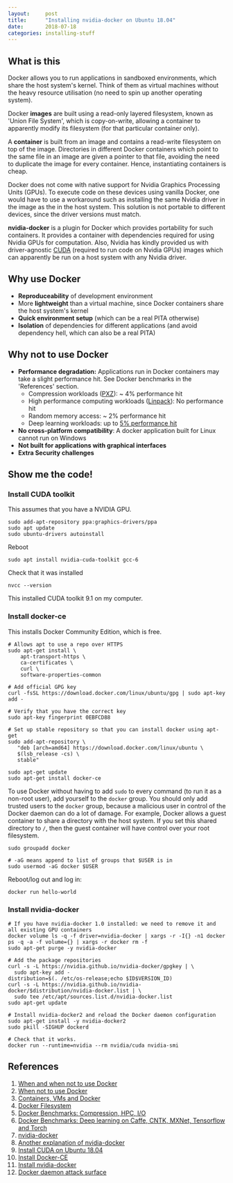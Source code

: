 ```yaml
---
layout:		post
title: 		"Installing nvidia-docker on Ubuntu 18.04"
date: 		2018-07-18
categories:	installing-stuff
---
```


## What is this
Docker allows you to run applications in sandboxed environments, which share the host system's kernel. Think of them as virtual machines without the heavy resource utilisation (no need to spin up another operating system).

Docker <b>images</b> are built using a read-only layered filesystem, known as 'Union File System', which is copy-on-write, allowing a container to apparently modify its filesystem (for that particular container only). 

A <b>container</b> is built from an image and contains a read-write filesystem on top of the image. Directories in different Docker containers which point to the same file in an image are given a pointer to that file, avoiding the need to duplicate the image for every container. Hence, instantiating containers is cheap. 

Docker does not come with native support for Nvidia Graphics Processing Units (GPUs). To execute code on these devices using vanilla Docker, one would have to use a workaround such as installing the same Nvidia driver in the image as the in the host system. This solution is not portable to different devices, since the driver versions must match.

<b>nvidia-docker</b> is a plugin for Docker which provides portability for such containers. It provides a container with dependencies required for using Nvidia GPUs for computation. Also, Nvidia has kindly provided us with driver-agnostic <a href="https://en.wikipedia.org/wiki/CUDA">CUDA</a> (required to run code on Nvidia GPUs) images which can apparently be run on a host system with any Nvidia driver. 

## Why use Docker
* <b>Reproduceability</b> of development environment
* More <b>lightweight</b> than a virtual machine, since Docker containers share the host system's kernel
* <b>Quick environment setup</b> (which can be a real PITA otherwise)
* <b>Isolation</b> of dependencies for different applications (and avoid dependency hell, which can also be a real PITA)

## Why not to use Docker
* <b>Performance degradation:</b> Applications run in Docker containers may take a slight performance hit. See Docker benchmarks in the 'References' section. 
  * Compression workloads (<a href="https://jnovy.fedorapeople.org/pxz/">PXZ</a>): ~ 4% performance hit
  * High performance computing workloads (<a href="https://en.wikipedia.org/wiki/LINPACK_benchmarks">Linpack</a>): No performance hit
  * Random memory access: ~ 2% performance hit
  * Deep learning workloads: up to <a href="https://arxiv.org/pdf/1711.03386.pdf">5% performance hit</a>
* <b>No cross-platform compatibility</b>: A docker application built for Linux cannot run on Windows
* <b>Not built for applications with graphical interfaces</b>
* <b>Extra Security challenges</b>

## Show me the code!
### Install CUDA toolkit
This assumes that you have a NVIDIA GPU.
~~~ shell
sudo add-apt-repository ppa:graphics-drivers/ppa
sudo apt update
sudo ubuntu-drivers autoinstall
~~~

Reboot
~~~ shell
sudo apt install nvidia-cuda-toolkit gcc-6
~~~

Check that it was installed
~~~ shell
nvcc --version
~~~

This installed CUDA toolkit 9.1 on my computer. 

### Install docker-ce
This installs Docker Community Edition, which is free.

~~~ shell
# Allows apt to use a repo over HTTPS
sudo apt-get install \
    apt-transport-https \
    ca-certificates \
    curl \
    software-properties-common

# Add official GPG key
curl -fsSL https://download.docker.com/linux/ubuntu/gpg | sudo apt-key add -

# Verify that you have the correct key
sudo apt-key fingerprint 0EBFCD88

# Set up stable repository so that you can install docker using apt-get
sudo add-apt-repository \
   "deb [arch=amd64] https://download.docker.com/linux/ubuntu \
   $(lsb_release -cs) \
   stable"

sudo apt-get update
sudo apt-get install docker-ce
~~~

To use Docker without having to add `sudo` to every command (to run it as a non-root user), add yourself to the `docker` group. You should only add trusted users to the `docker` group, because a malicious user in control of the Docker daemon can do a lot of damage. For example, Docker allows a guest container to share a directory with the host system. If you set this shared directory to `/`, then the guest container will have control over your root filesystem.

~~~ shell
sudo groupadd docker

# -aG means append to list of groups that $USER is in
sudo usermod -aG docker $USER
~~~

Reboot/log out and log in:
~~~ shell
docker run hello-world
~~~

### Install nvidia-docker
~~~ shell
# If you have nvidia-docker 1.0 installed: we need to remove it and all existing GPU containers
docker volume ls -q -f driver=nvidia-docker | xargs -r -I{} -n1 docker ps -q -a -f volume={} | xargs -r docker rm -f
sudo apt-get purge -y nvidia-docker

# Add the package repositories
curl -s -L https://nvidia.github.io/nvidia-docker/gpgkey | \
  sudo apt-key add -
distribution=$(. /etc/os-release;echo $ID$VERSION_ID)
curl -s -L https://nvidia.github.io/nvidia-docker/$distribution/nvidia-docker.list | \
  sudo tee /etc/apt/sources.list.d/nvidia-docker.list
sudo apt-get update

# Install nvidia-docker2 and reload the Docker daemon configuration
sudo apt-get install -y nvidia-docker2
sudo pkill -SIGHUP dockerd

# Check that it works. 
docker run --runtime=nvidia --rm nvidia/cuda nvidia-smi
~~~




## References
1. <a href="https://www.linode.com/docs/applications/containers/when-and-why-to-use-docker/">When and when not to use Docker</a>
2. <a href="http://www.channelfutures.com/open-source/when-not-use-docker-understanding-limitations-containers"> When not to use Docker</a>
3. <a href="https://medium.freecodecamp.org/a-beginner-friendly-introduction-to-containers-vms-and-docker-79a9e3e119b">Containers, VMs and Docker</a>
4. <a href="https://medium.com/@nagarwal/docker-containers-filesystem-demystified-b6ed8112a04a">Docker Filesystem</a>
5. <a href="http://domino.research.ibm.com/library/cyberdig.nsf/papers/0929052195DD819C85257D2300681E7B/$File/rc25482.pdf">Docker Benchmarks: Compression, HPC, I/O</a>
6. <a href="https://arxiv.org/pdf/1711.03386.pdf">Docker Benchmarks: Deep learning on Caffe, CNTK, MXNet, Tensorflow and Torch</a>
7. <a href="https://devblogs.nvidia.com/nvidia-docker-gpu-server-application-deployment-made-easy/">nvidia-docker</a>
8. <a href="https://thenewstack.io/primer-nvidia-docker-containers-meet-gpus/">Another explanation of nvidia-docker</a>
9. <a href="https://askubuntu.com/questions/1028830/how-do-i-install-cuda-on-ubuntu-18-04">Install CUDA on Ubuntu 18.04</a>
10. <a href="https://docs.docker.com/install/linux/docker-ce/ubuntu/#install-docker-ce-1">Install Docker-CE</a>
11. <a href="https://github.com/NVIDIA/nvidia-docker">Install nvidia-docker</a>
12. <a href="https://docs.docker.com/engine/security/security/#docker-daemon-attack-surface">Docker daemon attack surface</a> 
